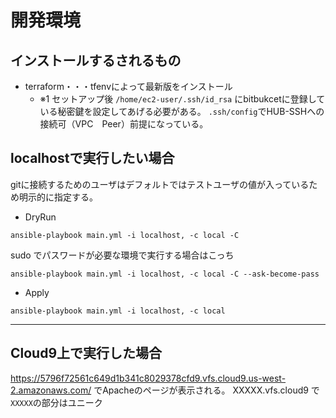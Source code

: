 # 開発環境

## インストールするされるもの

- terraform・・・tfenvによって最新版をインストール
  - ※1
セットアップ後 `/home/ec2-user/.ssh/id_rsa` にbitbukcetに登録している秘密鍵を設定してあげる必要がある。
`.ssh/config`でHUB-SSHへの接続可（VPC　Peer）前提になっている。

## localhostで実行したい場合
gitに接続するためのユーザはデフォルトではテストユーザの値が入っているため明示的に指定する。

- DryRun
```shell
ansible-playbook main.yml -i localhost, -c local -C
 ```

 sudo でパスワードが必要な環境で実行する場合はこっち
 ```shell
 ansible-playbook main.yml -i localhost, -c local -C --ask-become-pass
 ```




 - Apply
```shell
ansible-playbook main.yml -i localhost, -c local
 ```


---

## Cloud9上で実行した場合

https://5796f72561c649d1b341c8029378cfd9.vfs.cloud9.us-west-2.amazonaws.com/
でApacheのページが表示される。 XXXXX.vfs.cloud9 で`XXXXX`の部分はユニーク

